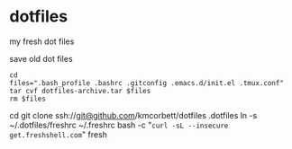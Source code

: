 dotfiles
========

my fresh dot files

save old dot files

``` 
cd 
files=".bash_profile .bashrc .gitconfig .emacs.d/init.el .tmux.conf"
tar cvf dotfiles-archive.tar $files
rm $files
```

cd
git clone ssh://git@github.com/kmcorbett/dotfiles .dotfiles
ln -s ~/.dotfiles/freshrc ~/.freshrc
bash -c "`curl -sL --insecure get.freshshell.com`"
fresh
```

